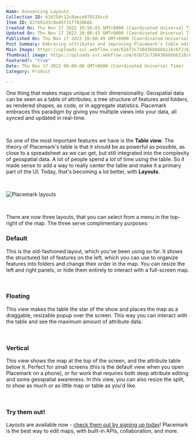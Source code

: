 ```yaml
---
Name: Announcing Layouts
Collection ID: 616750c12c0aece979319ccd
Item ID: 637691d3c0a45f31f7830b6b
Created On: Thu Nov 17 2022 19:56:03 GMT+0000 (Coordinated Universal Time)
Updated On: Thu Nov 17 2022 20:00:43 GMT+0000 (Coordinated Universal Time)
Published On: Thu Nov 17 2022 20:00:49 GMT+0000 (Coordinated Universal Time)
Post Summary: Embracing attributes and improving Placemark's table editing!
Main Image: https://uploads-ssl.webflow.com/61672c738436bb6bb116c6f2/637691cbd81a9f0e631d1758_Layouts%20(2).png
Thumbnail image: https://uploads-ssl.webflow.com/61672c738436bb6bb116c6f2/637691cbd81a9f0e631d1758_Layouts%20(2).png
Featured?: "true"
Date: Thu Nov 17 2022 00:00:00 GMT+0000 (Coordinated Universal Time)
Category: Product

---
```


One thing that makes maps unique is their dimensionality. Geospatial data can be seen as a table of attributes, a tree structure of features and folders, as rendered shapes, as code, or in aggregate statistics. Placemark embraces this paradigm by giving you multiple views into your data, all synced and updated in real-time.

‍

So one of the most important features we have is the **Table view**. The theory of Placemark's table is that it should be as powerful as possible, as close to a spreadsheet as we can get, but still integrated into the complexity of geospatial data. A lot of people spend a *lot* of time using the table. So it made sense to add a way to really center the table and make it a primary part of the UI. Today, that's becoming a lot better, with **Layouts**.

‍

![Placemark layouts](https://uploads-ssl.webflow.com/61672c738436bb6bb116c6f2/63768fe4766d5e49ff745888_Layouts%20\(1\).png)

‍

There are now three layouts, that you can select from a menu in the top-right of the map. The three serve complimentary purposes:

### Default

This is the old-fashioned layout, which you’ve been using so far. It shows the structured list of features on the left, which you can use to organize features into folders and change their order in the map. You can resize the left and right panels, or hide them entirely to interact with a full-screen map.

‍

### Floating

This view makes the table the star of the show and places the map as a draggable, resizable popup over the screen. This way you can interact with the table and see the maximum amount of attribute data.

‍

### Vertical

This view shows the map at the top of the screen, and the attribute table below it. Perfect for small screens (this is the default view when you open Placemark on a phone), or for work that requires both deep attribute editing and some geospatial awareness. In this view, you can also resize the split, to show as much or as little map or table as you'd like.

‍

### Try them out!

Layouts are available now - [check them out by signing up today](https://app.placemark.io/signup)! Placemark is the best way to edit maps, with built-in APIs, collaboration, and more.
